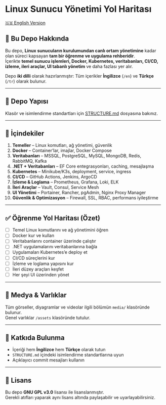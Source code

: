 # Linux Sunucu Yönetimi Yol Haritası

[🇬🇧 English Version](README.md)

## 📌 Bu Depo Hakkında
Bu depo, **Linux sunucuların kurulumundan canlı ortam yönetimine** kadar olan süreci kapsayan **tam bir öğrenme ve uygulama rehberidir**.  
İçerikte **temel sunucu işlemleri, Docker, Kubernetes, veritabanları, CI/CD, izleme, ileri araçlar, UI tabanlı yönetim** ve daha fazlası yer alır.

Depo **iki dilli** olarak hazırlanmıştır: Tüm içerikler **İngilizce** (`/en`) ve **Türkçe** (`/tr`) olarak bulunur.

---

## 📂 Depo Yapısı
Klasör ve isimlendirme standartları için [STRUCTURE.md](STRUCTURE.md) dosyasına bakınız.

---

## 📜 İçindekiler
1. **Temeller** – Linux komutları, ağ yönetimi, güvenlik
2. **Docker** – Container’lar, imajlar, Docker Compose
3. **Veritabanları** – MSSQL, PostgreSQL, MySQL, MongoDB, Redis, RabbitMQ, Kafka
4. **.NET + Veritabanları** – EF Core entegrasyonları, caching, mesajlaşma
5. **Kubernetes** – Minikube/K3s, deployment, service, ingress
6. **CI/CD** – GitHub Actions, Jenkins, ArgoCD
7. **İzleme & Loglama** – Prometheus, Grafana, Loki, ELK
8. **İleri Araçlar** – Vault, Consul, Service Mesh
9. **UI Yönetimi** – Portainer, Rancher, pgAdmin, Nginx Proxy Manager
10. **Güvenlik & Optimizasyon** – Firewall, SSL, RBAC, performans iyileştirme

---

## ✅ Öğrenme Yol Haritası (Özet)
- [ ] Temel Linux komutlarını ve ağ yönetimini öğren
- [ ] Docker kur ve kullan
- [ ] Veritabanlarını container üzerinde çalıştır
- [ ] .NET uygulamalarını veritabanlarına bağla
- [ ] Uygulamaları Kubernetes’e deploy et
- [ ] CI/CD süreçlerini kur
- [ ] İzleme ve loglama yapısını kur
- [ ] İleri düzey araçları keşfet
- [ ] Her şeyi UI üzerinden yönet

---

## 📸 Medya & Varlıklar
Tüm görseller, diyagramlar ve videolar ilgili bölümün `media/` klasöründe bulunur.  
Genel varlıklar `/assets` klasöründe tutulur.

---

## 🤝 Katkıda Bulunma
- İçeriği hem **İngilizce** hem **Türkçe** olarak tutun
- `STRUCTURE.md` içindeki isimlendirme standartlarına uyun
- Açıklayıcı commit mesajları kullanın

---

## 📜 Lisans
Bu depo **GNU GPL v3.0** lisansı ile lisanslanmıştır.  
Gerekli atıfları yaparak aynı lisans altında paylaşabilir ve uyarlayabilirsiniz.

